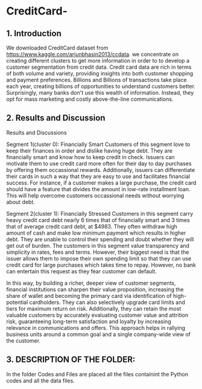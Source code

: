 # CreditCard-

## 1. Introduction
We downloaded CreditCard dataset from https://www.kaggle.com/arjunbhasin2013/ccdata. 
we concentrate on creating different clusters to get more information in order to to develop a customer segmentation from credit data. 
Credit card data are rich in terms of both volume and variety, providing insights into both customer shopping and payment preferences. Billions and Billions of transactions take place each year, creating billions of opportunities to understand customers better. Surprisingly, many banks don't use this wealth of information. Instead, they opt for mass marketing and costly above-the-line communications.

## 2. Results and Discussion 
Results and Discussions

Segment 1(cluster 0): Financially Smart Customers of this segment love to keep their finances in order and dislike having huge debt. They are financially smart and know how to keep credit in check. Issuers can motivate them to use credit card more often for their day to day purchases by offering them occassional rewards. Additionally, issuers can differentiate their cards in such a way that they are easy to use and facilitates financial success. For instance, if a customer makes a large purchase, the credit card should have a feature that divides the amount in low-rate installment loan. This will help overcome customers occassional needs without worrying about debt.

Segment 2(cluster 1): Financially Stressed Customers in this segment carry heavy credit card debt nearly 6 times that of financially smart and 3 times that of average credit card debt, at $4983. They often withdraw high amount of cash and make low minimum payment which results in higher debt. They are unable to control their spending and doubt whether they will get out of burden. The customers in this segment value transparency and simplicity in rates, fees and terms. However, their biggest need is that the issuer allows them to impose their own spending limit so that they can use credit card for large purchases which takes time to repay. However, no bank can entertain this request as they fear customer can default.

In this way, by building a richer, deeper view of customer segments, financial institutions can sharpen their value proposition, increasing the share of wallet and becoming the primary card via identification of high-potential cardholders. They can also selectively upgrade card limits and tiers for maximum return on risk. Additionally, they can retain the most valuable customers by accurately evaluating customer value and attrition risk, guaranteeing long-term satisfaction and loyalty by increasing relevance in communications and offers. This approach helps in rallying business units around a common goal and a single company-wide view of the customer.


## 3.  DESCRIPTION OF THE FOLDER:
In the folder  Codes and Files are placed all the files containint the Python codes and all the data files.

